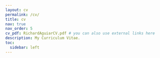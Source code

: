 ```yaml
---
layout: cv
permalink: /cv/
title: cv
nav: true
nav_order: 5
cv_pdf: RichardAguiarCV.pdf # you can also use external links here
description: My Curriculum Vitae. 
toc:
  sidebar: left
---
```

